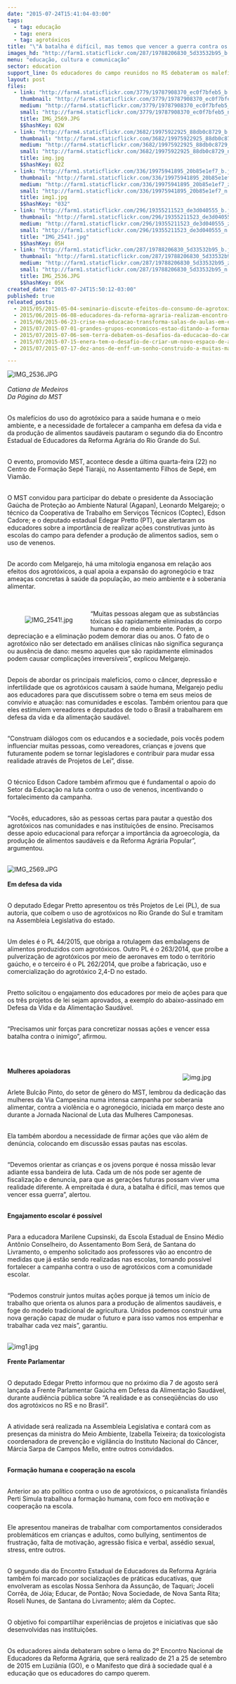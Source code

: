 ```yaml
---
date: "2015-07-24T15:41:04-03:00"
tags:
  - tag: educação
  - tag: enera
  - tag: agrotóxicos
title: "\"A batalha é difícil, mas temos que vencer a guerra contra os agrotóxicos\", afirma Sem Terra"
images_hd: "http://farm1.staticflickr.com/287/19788206830_5d33532b95_b.jpg"
menu: "educação, cultura e comunicação"
sector: education
support_line: Os educadores do campo reunidos no RS debateram os malefícios do uso do agrotóxico para a saúde humana e o meio ambiente.
layout: post
files:
  - link: "http://farm4.staticflickr.com/3779/19787908370_ec0f7bfeb5_b.jpg"
    thumbnail: "http://farm4.staticflickr.com/3779/19787908370_ec0f7bfeb5_t.jpg"
    medium: "http://farm4.staticflickr.com/3779/19787908370_ec0f7bfeb5_z.jpg"
    small: "http://farm4.staticflickr.com/3779/19787908370_ec0f7bfeb5_n.jpg"
    title: IMG_2569.JPG
    $$hashKey: 02W
  - link: "http://farm4.staticflickr.com/3682/19975922925_88db0c8729_b.jpg"
    thumbnail: "http://farm4.staticflickr.com/3682/19975922925_88db0c8729_t.jpg"
    medium: "http://farm4.staticflickr.com/3682/19975922925_88db0c8729_z.jpg"
    small: "http://farm4.staticflickr.com/3682/19975922925_88db0c8729_n.jpg"
    title: img.jpg
    $$hashKey: 02Z
  - link: "http://farm1.staticflickr.com/336/19975941895_20b85e1ef7_b.jpg"
    thumbnail: "http://farm1.staticflickr.com/336/19975941895_20b85e1ef7_t.jpg"
    medium: "http://farm1.staticflickr.com/336/19975941895_20b85e1ef7_z.jpg"
    small: "http://farm1.staticflickr.com/336/19975941895_20b85e1ef7_n.jpg"
    title: img1.jpg
    $$hashKey: "032"
  - link: "http://farm1.staticflickr.com/296/19355211523_de3d040555_b.jpg"
    thumbnail: "http://farm1.staticflickr.com/296/19355211523_de3d040555_t.jpg"
    medium: "http://farm1.staticflickr.com/296/19355211523_de3d040555_z.jpg"
    small: "http://farm1.staticflickr.com/296/19355211523_de3d040555_n.jpg"
    title: "IMG_2541!.jpg"
    $$hashKey: 05H
  - link: "http://farm1.staticflickr.com/287/19788206830_5d33532b95_b.jpg"
    thumbnail: "http://farm1.staticflickr.com/287/19788206830_5d33532b95_t.jpg"
    medium: "http://farm1.staticflickr.com/287/19788206830_5d33532b95_z.jpg"
    small: "http://farm1.staticflickr.com/287/19788206830_5d33532b95_n.jpg"
    title: IMG_2536.JPG
    $$hashKey: 05K
created_date: "2015-07-24T15:50:12-03:00"
published: true
releated_posts:
  - 2015/05/2015-05-04-seminario-discute-efeitos-do-consumo-de-agrotoxicos-na-saude-humana.md
  - 2015/06/2015-06-08-educadores-da-reforma-agraria-realizam-encontro-em-preparacao-ao-2-enera.md
  - 2015/06/2015-06-23-crise-na-educacao-transforma-salas-de-aulas-em-escolas-de-latao.md
  - 2015/07/2015-07-01-grandes-grupos-economicos-estao-ditando-a-formacao-de-criancas-e-jovens-brasileiros.md
  - 2015/07/2015-07-06-sem-terra-debatem-os-desafios-da-educacao-do-campo-na-bahia.md
  - 2015/07/2015-07-15-enera-tem-o-desafio-de-criar-um-novo-espaco-de-articulacao-entre-os-trabalhadores-da-educacao.md
  - 2015/07/2015-07-17-dez-anos-de-enff-um-sonho-construido-a-muitas-maos.md

---
```

<p><img alt="IMG_2536.JPG" src="http://farm1.staticflickr.com/287/19788206830_5d33532b95_b.jpg" /><br />
<br />
<em>Catiana de Medeiros<br />
Da P&aacute;gina do MST</em></p>

<p><br />
Os malef&iacute;cios do uso do agrot&oacute;xico para a sa&uacute;de humana e o meio ambiente, e a necessidade de fortalecer a campanha em defesa da vida e da produ&ccedil;&atilde;o de alimentos saud&aacute;veis pautaram o segundo dia do Encontro Estadual de Educadores da Reforma Agr&aacute;ria do Rio Grande do Sul.</p>

<p><br />
O evento, promovido MST, acontece desde a &uacute;ltima quarta-feira (22) no Centro de Forma&ccedil;&atilde;o Sep&eacute; Tiaraj&uacute;, no Assentamento Filhos de Sep&eacute;, em Viam&atilde;o.</p>

<p><br />
O MST convidou para participar do debate o presidente da Associa&ccedil;&atilde;o Ga&uacute;cha de Prote&ccedil;&atilde;o ao Ambiente Natural (Agapan), Leonardo Melgarejo; o t&eacute;cnico da Cooperativa de Trabalho em Servi&ccedil;os T&eacute;cnicos (Coptec), Edson Cadore; e o deputado estadual Edegar Pretto (PT), que alertaram os educadores sobre a import&acirc;ncia de realizar a&ccedil;&otilde;es construtivas junto &agrave;s escolas do campo para defender a produ&ccedil;&atilde;o de alimentos sadios, sem o uso de venenos.</p>

<p><br />
De acordo com Melgarejo, h&aacute; uma mitologia enganosa em rela&ccedil;&atilde;o aos efeitos dos agrot&oacute;xicos, a qual apoia a expans&atilde;o do agroneg&oacute;cio e traz amea&ccedil;as concretas &agrave; sa&uacute;de da popula&ccedil;&atilde;o, ao meio ambiente e &agrave; soberania alimentar.</p>

<p>&nbsp;</p>

<figure class="image" style="float:left"><img alt="IMG_2541!.jpg" src="http://farm1.staticflickr.com/296/19355211523_de3d040555_b.jpg" />
<figcaption></figcaption>
</figure>

<p>&ldquo;Muitas pessoas alegam que as subst&acirc;ncias t&oacute;xicas s&atilde;o rapidamente eliminadas do corpo humano e do meio ambiente. Por&eacute;m, a deprecia&ccedil;&atilde;o e a elimina&ccedil;&atilde;o podem demorar dias ou anos. O fato de o agrot&oacute;xico n&atilde;o ser detectado em an&aacute;lises cl&iacute;nicas n&atilde;o significa seguran&ccedil;a ou aus&ecirc;ncia de dano: mesmo aqueles que s&atilde;o rapidamente eliminados podem causar complica&ccedil;&otilde;es irrevers&iacute;veis&rdquo;, explicou Melgarejo.</p>

<p><br />
Depois de abordar os principais malef&iacute;cios, como o c&acirc;ncer, depress&atilde;o e infertilidade que os agrot&oacute;xicos causam &agrave; sa&uacute;de humana, Melgarejo pediu aos educadores para que discutissem sobre o tema em seus meios de conv&iacute;vio e atua&ccedil;&atilde;o: nas comunidades e escolas. Tamb&eacute;m orientou para que eles estimulem vereadores e deputados de todo o Brasil a trabalharem em defesa da vida e da alimenta&ccedil;&atilde;o saud&aacute;vel.</p>

<p><br />
&ldquo;Construam di&aacute;logos com os educandos e a sociedade, pois voc&ecirc;s podem influenciar muitas pessoas, como vereadores, crian&ccedil;as e jovens que futuramente podem se tornar legisladores e contribuir para mudar essa realidade atrav&eacute;s de Projetos de Lei&rdquo;, disse.</p>

<p><br />
O t&eacute;cnico Edson Cadore tamb&eacute;m afirmou que &eacute; fundamental o apoio do Setor da Educa&ccedil;&atilde;o na luta contra o uso de venenos, incentivando o fortalecimento da campanha.</p>

<p><br />
&ldquo;Voc&ecirc;s, educadores, s&atilde;o as pessoas certas para pautar a quest&atilde;o dos agrot&oacute;xicos nas comunidades e nas institui&ccedil;&otilde;es de ensino. Precisamos desse apoio educacional para refor&ccedil;ar a import&acirc;ncia da agroecologia, da produ&ccedil;&atilde;o de alimentos saud&aacute;veis e da Reforma Agr&aacute;ria Popular&rdquo;, argumentou.<br />
&nbsp;</p>

<p><img alt="IMG_2569.JPG" src="http://farm4.staticflickr.com/3779/19787908370_ec0f7bfeb5_b.jpg" /><br />
<br />
<strong>Em defesa da vida</strong></p>

<p><br />
O deputado Edegar Pretto apresentou os tr&ecirc;s Projetos de Lei (PL), de sua autoria, que co&iacute;bem o uso de agrot&oacute;xicos no Rio Grande do Sul e tramitam na Assembleia Legislativa do estado.</p>

<p><br />
Um deles &eacute; o PL 44/2015, que obriga a rotulagem das embalagens de alimentos produzidos com agrot&oacute;xicos. Outro PL &eacute; o 263/2014, que pro&iacute;be a pulveriza&ccedil;&atilde;o de agrot&oacute;xicos por meio de aeronaves em todo o territ&oacute;rio ga&uacute;cho, e o terceiro &eacute; o PL 262/2014, que pro&iacute;be a fabrica&ccedil;&atilde;o, uso e comercializa&ccedil;&atilde;o do agrot&oacute;xico 2,4-D no estado.</p>

<p><br />
Pretto solicitou o engajamento dos educadores por meio de a&ccedil;&otilde;es para que os tr&ecirc;s projetos de lei sejam aprovados, a exemplo do abaixo-assinado em Defesa da Vida e da Alimenta&ccedil;&atilde;o Saud&aacute;vel.</p>

<p><br />
&ldquo;Precisamos unir for&ccedil;as para concretizar nossas a&ccedil;&otilde;es e vencer essa batalha contra o inimigo&rdquo;, afirmou.</p>

<p><br />
&nbsp;</p>

<figure class="image" style="float:right"><img alt="img.jpg" src="http://farm4.staticflickr.com/3682/19975922925_88db0c8729_b.jpg" />
<figcaption></figcaption>
</figure>

<p><strong>Mulheres apoiadoras</strong></p>

<p><br />
Arlete Bulc&atilde;o Pinto, do setor de g&ecirc;nero do MST, lembrou da dedica&ccedil;&atilde;o das mulheres da Via Campesina numa intensa campanha por soberania alimentar, contra a viol&ecirc;ncia e o agroneg&oacute;cio, iniciada em mar&ccedil;o deste ano durante a Jornada Nacional de Luta das Mulheres Camponesas.</p>

<p><br />
Ela tamb&eacute;m abordou a necessidade de firmar a&ccedil;&otilde;es que v&atilde;o al&eacute;m de den&uacute;ncia, colocando em discuss&atilde;o essas pautas nas escolas.</p>

<p><br />
&ldquo;Devemos orientar as crian&ccedil;as e os jovens porque &eacute; nossa miss&atilde;o levar adiante essa bandeira de luta. Cada um de n&oacute;s pode ser agente de fiscaliza&ccedil;&atilde;o e denuncia, para que as gera&ccedil;&otilde;es futuras possam viver uma realidade diferente. A empreitada &eacute; dura, a batalha &eacute; dif&iacute;cil, mas temos que vencer essa guerra&rdquo;, alertou.</p>

<p><br />
<strong>Engajamento escolar &eacute; poss&iacute;vel</strong></p>

<p><br />
Para a educadora Marilene Cupsinski, da Escola Estadual de Ensino M&eacute;dio Ant&ocirc;nio Conselheiro, do Assentamento Bom Ser&aacute;, de Santana do Livramento, o empenho solicitado aos professores v&atilde;o ao encontro de medidas que j&aacute; est&atilde;o sendo realizadas nas escolas, tornando poss&iacute;vel fortalecer a campanha contra o uso de agrot&oacute;xicos com a comunidade escolar.</p>

<p><br />
&ldquo;Podemos construir juntos muitas a&ccedil;&otilde;es porque j&aacute; temos um in&iacute;cio de trabalho que orienta os alunos para a produ&ccedil;&atilde;o de alimentos saud&aacute;veis, e foge do modelo tradicional de agricultura. Unidos podemos construir uma nova gera&ccedil;&atilde;o capaz de mudar o futuro e para isso vamos nos empenhar e trabalhar cada vez mais&rdquo;, garantiu.<br />
&nbsp;</p>

<p><img alt="img1.jpg" src="http://farm1.staticflickr.com/336/19975941895_20b85e1ef7_b.jpg" /><br />
<br />
<strong>Frente Parlamentar</strong></p>

<p><br />
O deputado Edegar Pretto informou que no pr&oacute;ximo dia 7 de agosto ser&aacute; lan&ccedil;ada a Frente Parlamentar Ga&uacute;cha em Defesa da Alimenta&ccedil;&atilde;o Saud&aacute;vel, durante audi&ecirc;ncia p&uacute;blica sobre &ldquo;A realidade e as conseq&uuml;&ecirc;ncias do uso dos agrot&oacute;xicos no RS e no Brasil&rdquo;.</p>

<p><br />
A atividade ser&aacute; realizada na Assembleia Legislativa e contar&aacute; com as presen&ccedil;as da ministra do Meio Ambiente, Izabella Teixeira; da toxicologista coordenadora de preven&ccedil;&atilde;o e vigil&acirc;ncia do Instituto Nacional do C&acirc;ncer, M&aacute;rcia Sarpa de Campos Mello, entre outros convidados.</p>

<p><br />
<strong>Forma&ccedil;&atilde;o humana e coopera&ccedil;&atilde;o na escola</strong></p>

<p><br />
Anterior ao ato pol&iacute;tico contra o uso de agrot&oacute;xicos, o psicanalista finland&ecirc;s Perti Simula trabalhou a forma&ccedil;&atilde;o humana, com foco em motiva&ccedil;&atilde;o e coopera&ccedil;&atilde;o na escola.</p>

<p><br />
Ele apresentou maneiras de trabalhar com comportamentos considerados problem&aacute;ticos em crian&ccedil;as e adultos, como bullying, sentimentos de frustra&ccedil;&atilde;o, falta de motiva&ccedil;&atilde;o, agress&atilde;o f&iacute;sica e verbal, ass&eacute;dio sexual, stress, entre outros.</p>

<p><br />
O segundo dia do Encontro Estadual de Educadores da Reforma Agr&aacute;ria tamb&eacute;m foi marcado por socializa&ccedil;&otilde;es de pr&aacute;ticas educativas, que envolveram as escolas Nossa Senhora da Assun&ccedil;&atilde;o, de Taquari; Joceli Corr&ecirc;a, de J&oacute;ia; Educar, de Pont&atilde;o; Nova Sociedade, de Nova Santa Rita; Roseli Nunes, de Santana do Livramento; al&eacute;m da Coptec.</p>

<p><br />
O objetivo foi compartilhar experi&ecirc;ncias de projetos e iniciativas que s&atilde;o desenvolvidas nas institui&ccedil;&otilde;es.</p>

<p><br />
Os educadores ainda debateram sobre o lema do 2&ordm; Encontro Nacional de Educadores da Reforma Agr&aacute;ria, que ser&aacute; realizado de 21 a 25 de setembro de 2015 em Luzi&acirc;nia (GO), e o Manifesto que dir&aacute; &agrave; sociedade qual &eacute; a educa&ccedil;&atilde;o que os educadores do campo querem.</p>
